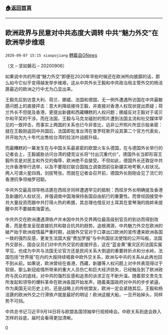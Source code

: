 ###  [:house:返回首頁](https://github.com/ourhimalayas/txt)
---

## 欧洲政界与民意对中共态度大调转 中共“魅力外交”在欧洲举步维艰
`2020-09-07 15:15 xiaopojiang` [轉載自GNews](https://gnews.org/zh-hant/339835/)

（文 – 坚如磐石 – 20200906）

如果说中共的所谓“魅力外交”即便在2020年早些时候还在欧洲所向披靡的话，那么如今它似乎变得越发举步维艰，这从中共外长王毅和中共政治局主管外交的杨洁篪最近的欧洲之行中尤为凸显出来。

王毅先后到访意大利、荷兰、挪威、法国和德国，无一例外遭遇所访国在中共最敏感问题上的直接抨击：意大利降级接待王毅，并直接对香港人权现状提出质疑；荷兰外长不但提及香港，更提出新疆和西藏糟糕的人权问题；挪威反对王毅对于诺贝尔和平奖的干涉。而在法国，王毅与马克龙碰肘的照片遭到法国主流和社交媒体罕见的一致抨击，而事实上两国的关系也已今非昔比，远非公开照片所显示般亲密：就在王毅刚返回中共国后，法国即批准台湾在普罗旺斯开设其第二个官方代表处，并开始为九十年代出售给台湾的拉法叶战舰升级。

而最糟糕的一幕发生在与中国关系最紧密的欧盟火车头德国，在与德国外长举行的记者会上，王毅威胁访问台湾的捷克议长将“付出沉重代价”，德国外长当即形容王毅所言是对民主和外交的侮辱，欧洲绝不会接受。不但如此，德国外长还敦促中共允许香港举行选举，以及不要阻拦联合国独立调查团前往新疆实地考察人权状况。两人可谓火星四溅，剑拔弩张。而就在记者会召开前，德国外长刚刚会见了流亡的香港抗争领袖罗冠聪。

中共外交最高领导杨洁篪在西班牙同样遭遇罕见的抵制：西班牙外长明确提及香港及新疆的人权状况，并强调南中国海保持各国自由航行的重要性。而曾经因接受中共大量投资而跟中共打得火热的希腊，其总理也借反对土耳其在爱琴海的挑衅来提醒中共不要越南海雷池。

中共外交在欧洲遭遇滑铁卢并未因中共外交界两位最高级别官员的到访而得到改善，而是愈发呈现直接抗共和联合抗共的趋势。追根溯源，中共魅力外交在欧洲的破产始于欧洲疫情最严重时期，战狼外交官对于口罩出口欧洲的宣传遭来欧洲各国一致的强烈反感，更发生法国大报“费加罗报”与中共国驻法使馆的公开叫板，法国外交部长，国会议员们对中共外交官的直接抨击，这在“蓝金黄”重灾区的法国实属罕见，也成为中共与法国无论官方还是民间关系大倒退的重要转折点和分水岭，法国包括“世界报”在内的大报持续唱衰中欧外交关系，欧洲与中共的关系从此再也回不到从前。如果说，欧洲曾经在香港，西藏，新疆等人权问题上对中共表现得过于软弱，那么新冠疫情所带来的重大人员伤亡和巨大经济损失，已经触及到了欧洲政府与民众的底线，对中共的强烈反感和追责的诉求正在不断升温。随着郭文贵先生所发起和领导的爆料革命在欧洲各国开始发声，随着美国政府对中共的步步紧逼，作为美国无论历史上的，还是战略上的传统盟友，欧洲一定会紧随其后，王毅和杨洁篪的欧洲外交之行滑铁卢就是最好的明证！欧洲这艘大船，一旦开始掉头，同样势不可挡。

中共总书记习近平9月14日将与欧盟各国领袖举行视频峰会。中欧关系到底会跌入怎样的谷底，届时会看得更加清晰。

0
